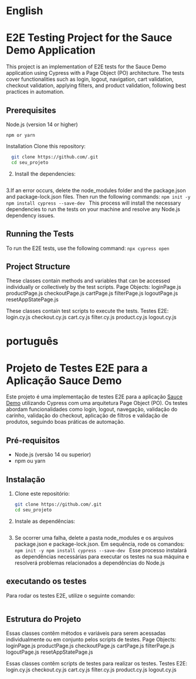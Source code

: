 # English


# E2E Testing Project for the Sauce Demo Application

This project is an implementation of E2E tests for the Sauce Demo application using Cypress with a Page Object (PO) architecture. The tests cover functionalities such as login, logout, navigation, cart validation, checkout validation, applying filters, and product validation, following best practices in automation.


 ## Prerequisites

Node.js (version 14 or higher)
```
npm or yarn
```

Installation
Clone this repository:
 ```bash
   git clone https://github.com/.git
   cd seu_projeto
   ```


2. Install the dependencies:
```npm install
```

3.If an error occurs, delete the node_modules folder and the package.json and package-lock.json files. Then run the following commands:
        ```npm init -y
        npm install cypress --save-dev
        ```
    This process will install the necessary dependencies to run the tests on your machine and resolve any Node.js dependency issues.

## Running the Tests
To run the E2E tests, use the following command:
        ```npx cypress open
        ```

## Project Structure
These classes contain methods and variables that can be accessed individually or collectively by the test scripts.
    Page Objects:
        loginPage.js
        productPage.js
        checkoutPage.js
        cartPage.js
        filterPage.js
        logoutPage.js
        resetAppStatePage.js

These classes contain test scripts to execute the tests.
    Testes E2E:
        login.cy.js
        checkout.cy.js
        cart.cy.js
        filter.cy.js
        product.cy.js
        logout.cy.js





# português

# Projeto de Testes E2E para a Aplicação Sauce Demo

Este projeto é uma implementação de testes E2E para a aplicação [Sauce Demo](https://www.saucedemo.com/) utilizando Cypress com uma arquitetura Page Object (PO). Os testes abordam funcionalidades como login, logout, navegação, validação do carinho, validação do checkout, aplicação de filtros e validação de produtos, seguindo boas práticas de automação.

## Pré-requisitos

- Node.js (versão 14 ou superior)
- npm ou yarn

## Instalação

1. Clone este repositório:
   ```bash
   git clone https://github.com/.git
   cd seu_projeto
   ```

2. Instale as dependências:
    ```npm install
    ```

3. Se ocorrer uma falha, delete a pasta node_modules e os arquivos package.json e package-lock.json. Em sequência, rode os comandos:
        ```npm init -y
        npm install cypress --save-dev
        ```
 Esse processo instalará as dependências necessárias para executar os testes na sua máquina e resolverá problemas relacionados a dependências do Node.js


## executando os testes

Para rodar os testes E2E, utilize o seguinte comando:
   ```npx cypress open
   ```


## Estrutura do Projeto

Essas classes contêm métodos e variáveis para serem acessadas individualmente ou em conjunto pelos scripts de testes.
    Page Objects:
        loginPage.js
        productPage.js
        checkoutPage.js
        cartPage.js
        filterPage.js
        logoutPage.js
        resetAppStatePage.js

Essas classes contêm scripts de testes para realizar os testes.
    Testes E2E:
        login.cy.js
        checkout.cy.js
        cart.cy.js
        filter.cy.js
        product.cy.js
        logout.cy.js
